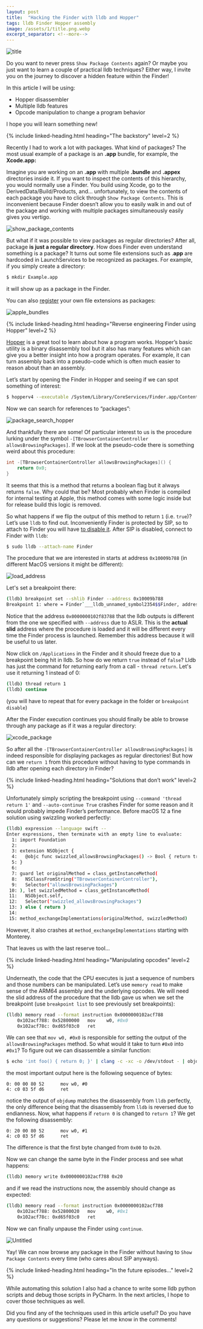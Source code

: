 ```yaml
---
layout: post
title:  "Hacking the Finder with lldb and Hopper"
tags: lldb Finder Hopper assembly
image: /assets/1/title.png.webp
excerpt_separator: <!--more-->
---
```


![title](/assets/1/title.png.webp)

Do you want to never press `Show Package Contents` again? Or maybe you just want to learn a couple of practical lldb techniques? Either way, I invite you on the journey to discover a hidden feature within the Finder!

<!--more-->

In this article I will be using:

- Hopper disassembler
- Multiple lldb features
- Opcode manipulation to change a program behavior

I hope you will learn something new!

{% include linked-heading.html heading="The backstory" level=2 %}

Recently I had to work a lot with packages. What kind of packages? The most usual example of a package is an **.app** bundle, for example, the **Xcode.app:**

Imagine you are working on an **.app** with multiple **.bundle** and **.appex** directories inside it. If you want to inspect the contents of this hierarchy, you would normally use a Finder. You build using Xcode, go to the DerivedData/Build/Products, and... unfortunately, to view the contents of each package you have to click through `Show Package Contents`. This is inconvenient because Finder doesn’t allow you to easily walk in and out of the package and working with multiple packages simultaneously easily gives you vertigo.

![show_package_contents](/assets/1/show_package_contents.png.webp)

But what if it was possible to view packages as regular directories? After all, package **is just a regular directory**. How does Finder even understand something is a package? It turns out some file extensions such as .**app** are hardcoded in LaunchServices to be recognized as packages. For example, if you simply create a directory:

```bash
$ mkdir Example.app
```

it will show up as a package in the Finder.

You can also [register](https://developer.apple.com/library/archive/documentation/CoreFoundation/Conceptual/CFBundles/AboutBundles/AboutBundles.html#//apple_ref/doc/uid/10000123i-CH100-SW1) your own file extensions as packages:

![apple_bundles](/assets/1/apple_bundles.png.webp)

{% include linked-heading.html heading="Reverse engineering Finder using Hopper" level=2 %}

[Hopper](https://www.hopperapp.com/) is a great tool to learn about how a program works. Hopper’s basic utility is a binary disassembly tool but it also has many features which can give you a better insight into how a program operates. For example, it can turn assembly back into a pseudo-code which is often much easier to reason about than an assembly.

Let’s start by opening the Finder in Hopper and seeing if we can spot something of interest:

```bash
$ hopperv4 --executable /System/Library/CoreServices/Finder.app/Contents/MacOS/Finder
```

Now we can search for references to “packages”:

![package_search_hopper](/assets/1/package_search_hopper.png.webp)

And thankfully there are some! Of particular interest to us is the procedure lurking under the symbol `-[TBrowserContainerController allowsBrowsingPackages]`. If we look at the pseudo-code there is something weird about this procedure:

```objectivec
int -[TBrowserContainerController allowsBrowsingPackages]() {
    return 0x0;
}
```

It seems that this is a method that returns a boolean flag but it always returns `false`. Why could that be? Most probably when Finder is compiled for internal testing at Apple, this method comes with some logic inside but for release build this logic is removed.

So what happens if we flip the output of this method to return `1` (i.e. `true`)? Let’s use `lldb` to find out. Inconveniently Finder is protected by SIP, so to attach to Finder you will have [to disable it](https://developer.apple.com/documentation/security/disabling_and_enabling_system_integrity_protection). After SIP is disabled, connect to Finder with `lldb`:

```bash
$ sudo lldb --attach-name Finder
```

The procedure that we are interested in starts at address `0x10009b788` (in different MacOS versions it might be different):

![load_address](/assets/1/load_address.png.webp)

Let's set a breakpoint there:

```bash
(lldb) breakpoint set --shlib Finder --address 0x10009b788
Breakpoint 1: where = Finder`___lldb_unnamed_symbol2354$$Finder, address = 0x0000000102f83788
```

Notice that the address `0x0000000102f83788` that the lldb outputs is different from the one we specified with `--address` due to ASLR. This is the **actual slid** address where the procedure is loaded and it will be different every time the Finder process is launched. Remember this address because it will be useful to us later.

Now click on `/Applications` in the Finder and it should freeze due to a breakpoint being hit in lldb. So how do we return `true` instead of `false`? Lldb has just the command for returning early from a call - `thread return`. Let's use it returning 1 instead of 0:

```bash
(lldb) thread return 1
(lldb) continue
```

(you will have to repeat that for every package in the folder or `breakpoint disable`)

After the Finder execution continues you should finally be able to browse through any package as if it was a regular directory:

![xcode_package](/assets/1/xcode_package.png.webp)

So after all the `-[TBrowserContainerController allowsBrowsingPackages]` is indeed responsible for displaying packages as regular directories! But how can we `return 1` from this procedure without having to type commands in lldb after opening each directory in Finder?

{% include linked-heading.html heading="Solutions that don’t work" level=2 %}

Unfortunately simply scripting the breakpoint using `--command 'thread return 1'` and `--auto-continue True` crashes Finder for some reason and it would probably impede Finder’s performance. Before macOS 12 a fine solution using swizzling worked perfectly:

```bash
(lldb) expression --language swift --
Enter expressions, then terminate with an empty line to evaluate:
  1: import Foundation
  2:
  3: extension NSObject {
  4:   @objc func swizzled_allowsBrowsingPackages() -> Bool { return true }
  5: }
  6:
  7: guard let originalMethod = class_getInstanceMethod(
  8:   NSClassFromString("TBrowserContainerController"),
  9:   Selector("allowsBrowsingPackages")
 10: ), let swizzledMethod = class_getInstanceMethod(
 11:   NSObject.self,
 12:   Selector("swizzled_allowsBrowsingPackages")
 13: ) else { return }
 14:
 15: method_exchangeImplementations(originalMethod, swizzledMethod)
```

However, it also crashes at `method_exchangeImplementations` starting with Monterey.

That leaves us with the last reserve tool...

{% include linked-heading.html heading="Manipulating opcodes" level=2 %}

Underneath, the code that the CPU executes is just a sequence of numbers and those numbers can be manipulated. Let’s use `memory read` to make sense of the ARM64 assembly and the underlying opcodes. We will need the slid address of the procedure that the lldb gave us when we set the breakpoint (use `breakpoint list` to see previously set breakpoints):

```bash
(lldb) memory read --format instruction 0x0000000102acf788
    0x102acf788: 0x52800000   mov    w0, #0x0
    0x102acf78c: 0xd65f03c0   ret
```

We can see that `mov w0, #0x0` is responsible for setting the output of the `allowsBrowsingPackages` method. So what would it take to turn `#0x0` into `#0x1`? To figure out we can disassemble a similar function:

```bash
$ echo 'int foo() { return 0; }' | clang -c -xc -o /dev/stdout - | objdump -d /dev/stdin
```

the most important output here is the following sequence of bytes:

```
0: 00 00 80 52      mov w0, #0
4: c0 03 5f d6      ret
```

notice the output of `objdump` matches the disassembly from `lldb` perfectly, the only difference being that the disassembly from `lldb` is reversed due to endianness. Now, what happens if `return 0` is changed to `return 1`? We get the following disassembly:

```
0: 20 00 80 52      mov w0, #1
4: c0 03 5f d6      ret
```

The difference is that the first byte changed from `0x00` to `0x20`.

Now we can change the same byte in the Finder process and see what happens:

```bash
(lldb) memory write 0x0000000102acf788 0x20
```

and if we read the instructions now, the assembly should change as expected:

```bash
(lldb) memory read --format instruction 0x0000000102acf788
    0x102acf788: 0x52800020   mov    w0, #0x1
    0x102acf78c: 0xd65f03c0   ret
```

Now we can finally unpause the Finder using `continue`.

![Untitled](/assets/1/xcode_package_2.png.webp)

Yay! We can now browse any package in the Finder without having to `Show Package Contents` every time (who cares about SIP anyways).

{% include linked-heading.html heading="In the future episodes..." level=2 %}

While automating this solution I also had a chance to write some lldb python scripts and debug those scripts in PyCharm. In the next articles, I hope to cover those techniques as well.

Did you find any of the techniques used in this article useful? Do you have any questions or suggestions? Please let me know in the comments!
